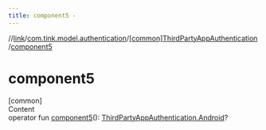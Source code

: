 ```yaml
---
title: component5 -
---
```

//[link](../../index.md)/[com.tink.model.authentication](../index.md)/[[common]ThirdPartyAppAuthentication](index.md)/[component5](component5.md)



# component5  
[common]  
Content  
operator fun [component5](component5.md)(): [ThirdPartyAppAuthentication.Android](-android/index.md)?  



